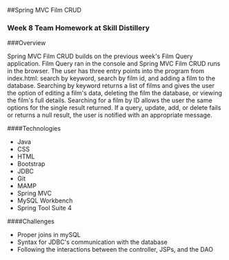 ##Spring MVC Film CRUD
### Week 8 Team Homework at Skill Distillery

###Overview

Spring MVC Film CRUD builds on the previous week's Film Query application. Film Query ran in the console and Spring MVC Film CRUD runs in the browser. The user has three entry points into the program from index.html: search by keyword, search by film id, and adding a film to the database. Searching by keyword returns a list of films and gives the user the option of editing a film's data, deleting the film the database, or viewing the film's full details. Searching for a film by ID allows the user the same options for the single result returned. If a query, update, add, or delete fails or returns a null result, the user is notified with an appropriate message.


####Technologies

* Java
* CSS
* HTML
* Bootstrap
* JDBC
* Git
* MAMP
* Spring MVC
* MySQL Workbench
* Spring Tool Suite 4

####Challenges

* Proper joins in mySQL
* Syntax for JDBC's communication with the database
* Following the interactions between the controller, JSPs, and the DAO
